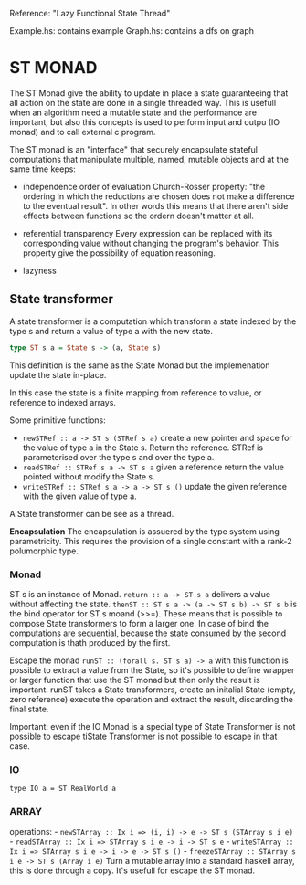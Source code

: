 Reference: "Lazy Functional State Thread"

Example.hs: contains example
Graph.hs: contains a dfs on graph

# ST MONAD

The ST Monad give the ability to update in place a state guaranteeing that all action on the state are done in a single threaded way.
This is usefull when an algorithm need a mutable state and the performance are important, but also this concepts is used to perform input and outpu (IO monad) and to call external c program.

The ST monad is an "interface" that securely encapsulate stateful computations that manipulate multiple, named, mutable objects and at the same time keeps:

- independence order of evaluation
        Church-Rosser property: "the ordering in which the reductions are chosen does not make a difference to the eventual result". In other words this means that there aren't side effects between functions so the ordern doesn't matter at all.
- referential transparency
        Every expression can be replaced with its corresponding value without changing the program's behavior. This property give the possibility of equation reasoning.

- lazyness
  
## State transformer
A state transformer is a computation which transform a state indexed by the type s and return a value of type a with the new state.
``` haskell
type ST s a = State s -> (a, State s)
```
This definition is the same as the State Monad but the implemenation update the state in-place.

In this case the state is a finite mapping from reference to value, or reference to indexed arrays.

Some primitive functions:
- `newSTRef :: a -> ST s (STRef s a)`
    create a new pointer and space for the value of type a in the State s. Return the reference. STRef is parameterised over the type s and over the type a.
- `readSTRef :: STRef s a -> ST s a`
    given a reference return the value pointed without modify the State s.
- `writeSTRef :: STRef s a -> a -> ST s ()`
    update the given reference with the given value of type a.

A State transformer can be see as a thread.

**Encapsulation**
The encapsulation is assuered by the type system using parametricity. This requires the provision of a single constant with a rank-2 polumorphic type. 

### Monad
ST s is an instance of Monad.
`return :: a -> ST s a` delivers a value without affecting the state.
`thenST :: ST s a -> (a -> ST s b) -> ST s b` is the bind operator for ST s moand (>>=).
These means that is possible to compose State transformers to form a larger one. In case of bind the computations are sequential, because the state consumed by the second computation is thath produced by the first.

Escape the monad
`runST :: (forall s. ST s a) -> a` with this function is possible to extract a value from the State, so it's possible to define wrapper or larger function that use the ST monad but then only the result is important. runST takes a State transformers, create an initalial State (empty, zero reference) execute the operation and extract the result, discarding the final state.

Important: even if the IO Monad is a special type of State Transformer is not possible to escape tiState Transformer is not possible to escape in that case.

### IO
`type IO a = ST RealWorld a`

### ARRAY
operations:
    - `newSTArray :: Ix i => (i, i) -> e -> ST s (STArray s i e)` 
    - `readSTArray :: Ix i => STArray s i e -> i -> ST s e`
    - `writeSTArray :: Ix i => STArray s i e -> i -> e -> ST s ()`
    - `freezeSTArray :: STArray s i e -> ST s (Array i e)` 
        Turn a mutable array into a standard haskell array, this is done through a copy. It's usefull for escape the ST monad.
